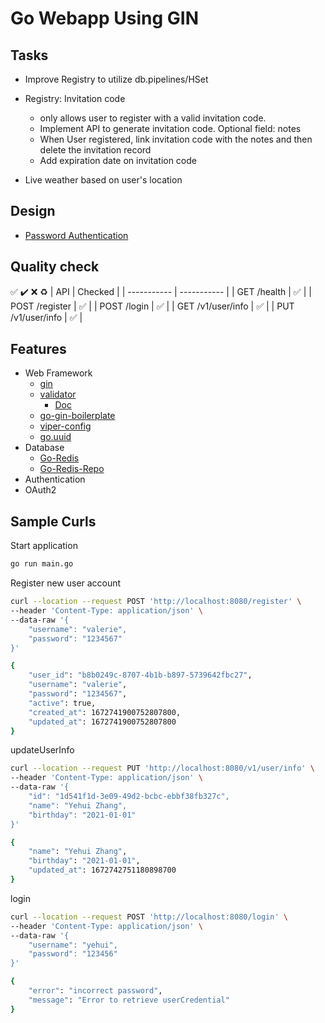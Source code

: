 # Go Webapp Using GIN

## Tasks

- Improve Registry to utilize db.pipelines/HSet

- Registry: Invitation code
  - only allows user to register with a valid invitation code.
  - Implement API to generate invitation code. Optional field: notes
  - When User registered, link invitation code with the notes and then delete the invitation record
  - Add expiration date on invitation code
- Live weather based on user's location

## Design

- [Password Authentication](https://www.sohamkamani.com/golang/password-authentication-and-storage/)

## Quality check

:white_check_mark: :heavy_check_mark: :x: :recycle:
| API | Checked |
| ----------- | ----------- |
| GET /health | :white_check_mark: |
| POST /register | :white_check_mark: |
| POST /login | :white_check_mark: |
| GET /v1/user/info | :white_check_mark: |
| PUT /v1/user/info | :white_check_mark: |

## Features

- Web Framework
  - [gin](https://github.com/gin-gonic/gin)
  - [validator](https://github.com/go-playground/validator)
    - [Doc](https://pkg.go.dev/github.com/go-playground/validator/v10)
  - [go-gin-boilerplate](https://github.com/vsouza/go-gin-boilerplate)
  - [viper-config](https://github.com/spf13/viper)
  - [go.uuid](https://github.com/satori/go.uuid)
- Database
  - [Go-Redis](https://redis.uptrace.dev/)
  - [Go-Redis-Repo](https://github.com/go-redis/redis)
- Authentication
- OAuth2

## Sample Curls

Start application

```sh
go run main.go
```

Register new user account

```sh
curl --location --request POST 'http://localhost:8080/register' \
--header 'Content-Type: application/json' \
--data-raw '{
    "username": "valerie",
    "password": "1234567"
}'

{
    "user_id": "b8b0249c-8707-4b1b-b897-5739642fbc27",
    "username": "valerie",
    "password": "1234567",
    "active": true,
    "created_at": 1672741900752807800,
    "updated_at": 1672741900752807800
}
```

updateUserInfo

```sh
curl --location --request PUT 'http://localhost:8080/v1/user/info' \
--header 'Content-Type: application/json' \
--data-raw '{
    "id": "1d541f1d-3e09-49d2-bcbc-ebbf38fb327c",
    "name": "Yehui Zhang",
    "birthday": "2021-01-01"
}'

{
    "name": "Yehui Zhang",
    "birthday": "2021-01-01",
    "updated_at": 1672742751180898700
}
```

login

```sh
curl --location --request POST 'http://localhost:8080/login' \
--header 'Content-Type: application/json' \
--data-raw '{
    "username": "yehui",
    "password": "123456"
}'

{
    "error": "incorrect password",
    "message": "Error to retrieve userCredential"
}
```
